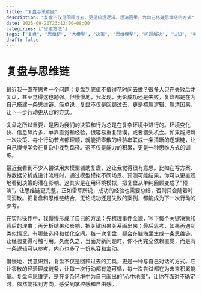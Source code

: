 ```yaml
---
title: "复盘与思维链"
description: "复盘不仅是回顾过去，更是梳理逻辑、理清因果，为自己搭建思维链的方式"
date: 2025-09-20T23:12:00+08:00
categories: ["思维方法"]
tags: ["复盘", "思维链", "大模型", "决策", "思维模型", "问题解决", "认知", "学习方法", "系统思维"]
draft: false
---
```


# 复盘与思维链

最近我一直在思考一个问题：复盘到底值不值得花时间去做？很多人只在失败后才复盘，甚至觉得这也勉强。但慢慢地，我发现，无论成功还是失败，复盘都是在为自己搭建一条思维链。简单说，复盘不仅是回顾过去，更是梳理逻辑、理清因果，让下一步行动更从容的方式。

复盘之所以重要，是因为我们的决策和行为总是在复杂环境中进行的。环境变化快、信息碎片多，单靠直觉和经验，很容易重复错误，或者错失机会。如果能把每一次决策、每个行动节点都理顺，就能把零散的经验串联成一条清晰的逻辑链，让自己慢慢学会在复杂中找到路径。这不仅是能力的积累，更是一种思维方式的训练。

最近我看到不少人尝试用大模型辅助复盘，这让我觉得很有意思。比如在写方案、做数据分析或设计流程时，通过模型模拟不同场景、预测可能结果，你可以更直观地看到决策的潜在影响。这其实是在用环境模拟，把复盘从单纯回顾变成了"预演"，让思维链更完整。正如雷军所说，成功的经验也需要总结，否则只会随着时间消散。把复盘和思维链结合，无论成功还是失败的案例，都能成为下一次行动的参考。

在实际操作中，我慢慢形成了自己的方法：先梳理事件全貌，写下每个关键决策和背后的理由；再分析结果和影响，把关键因果关系画出来；最后思考，如果再遇到类似情况，有哪些选择和优化空间。每一次复盘，都会在脑海里生成一条思维链，让经验变得可触可用。久而久之，当面对新问题时，你不再完全依赖直觉，而是有一条逻辑可以参考，内心也多了一份从容和主动。

慢慢地，我意识到，复盘不仅是回顾过去的工具，更是一种与自己对话的方式。它让零散的经验理成链条，让每一次行动都有迹可循，每一次尝试都在为未来积累能量。复盘与思维链，是在复杂环境中为自己画出的"心中地图"，让你在面对不确定时，依然能找到方向，感受到掌控感和自由感。
